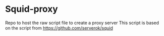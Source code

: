 # Squid-proxy

Repo to host the raw script file to create a proxy server
This script is based on the script from https://github.com/serverok/squid
